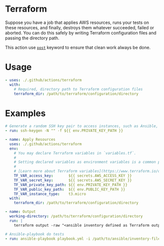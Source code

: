 # Terraform

Suppose you have a job that applies AWS resources, runs your tests on these resources, and finally, destroys them whatever succeeded, failed or aborted. You can do this safely by writing Terraform configuration files and passing the directory path.

This action use [`post`](https://github.com/actions/runner/blob/be9632302ceef50bfb36ea998cea9c94c75e5d4d/docs/adrs/0361-wrapper-action.md) keyword to ensure that clean work always be done.

# Usage

<!-- start usage -->
```yaml
- uses: ./.github/actions/terraform
  with:
    # Required, directory path to Terraform configuration files
    terraform_dir: /path/to/terraform/configuration/directory
```
<!-- end usage -->

# Examples

```yaml
# Generate a random SSH key pair to access instances, such as Ansible, via SSH
- run: ssh-keygen -N "" -f ${{ env.PRIVATE_KEY_PATH }}

- name: Apply Resources
  uses: ./.github/actions/terraform
  env:
    # You may declare Terraform variables in `variables.tf`.
    #
    # Setting declared variables as environment variables is a common practice.
    #
    # [Learn more about Terraform variables](https://www.terraform.io/docs/language/values/variables.html#environment-variables)
    TF_VAR_access_key:       ${{ secrets.AWS_ACCESS_KEY }}
    TF_VAR_secret_key:       ${{ secrets.AWS_SECRET_KEY }}
    TF_VAR_private_key_path: ${{ env.PRIVATE_KEY_PATH }}
    TF_VAR_public_key_path:  ${{ env.PUBLIC_KEY_PATH }}
    TF_VAR_instance_type:    t3.micro
  with:
    terraform_dir: /path/to/terraform/configuration/directory

- name: Output
  working-directory: /path/to/terraform/configuration/directory
  run: |
    terraform output -raw "<ansible inventory defined as Terraform output>" >> /path/to/ansible/inventory-file

# Ansible-playbook do tests
- run: ansible-playbook playbook.yml -i /path/to/ansible/inventory-file ...
```
